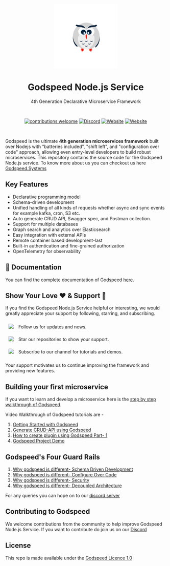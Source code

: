 <div align="center">
    <a href="https://github.com/godspeedsystems/">
        <img width="200" height="200" src="https://github.com/godspeedsystems/godspeed-cli/blob/main/logo.png">
    </a>
    <h1 align="center">Godspeed Node.js Service</h1>
<p align="center">
  4th Generation Declarative Microservice Framework
</p>
<br>

  <p>

[![contributions welcome](https://badgen.net/static/follow/youtube/red)](https://www.youtube.com/@godspeed.systems/videos)
[![Discord](https://img.shields.io/badge/chat-discord-brightgreen.svg?logo=discord&style=flat)](https://discord.com/invite/MKjv3KdD7X)
[![Website](https://img.shields.io/website?url=https%3A%2F%2Fgodspeed.systems%2F)](https://godspeed.systems/)
[![Website](https://badgen.net/static/follow/linkedin/blue)](https://www.linkedin.com/company/godspeed-systems/)

  </p>
  <br />
</div>

Godspeed is the ultimate **4th generation microservices framework** built over Nodejs with “batteries included", "shift left", and "configuration over code" approach, allowing even entry-level developers to build robust microservices. This repository contains the source code for the Godspeed Node.js service. To know more about us you can checkout us here [Godspeed.Systems](https://godspeed.systems)

## Key Features

- Declarative programming model
- Schema-driven development
- Unified handling of all kinds of requests whether async and sync events for example kafka, cron, S3 etc.
- Auto generate CRUD API, Swagger spec, and Postman collection.
- Support for multiple databases
- Graph search and analytics over Elasticsearch
- Easy integration with external APIs
- Remote container based development-last
- Built-in authentication and fine-grained authorization
- OpenTelemetry for observability

## 📖 Documentation <a name="Documentation"></a>

You can find the complete documentation of Godspeed [here](https://godspeed.systems/docs/microservices-framework/guide/get-started).

## Show Your Love ❤️ & Support 🙏

If you find the Godspeed Node.js Service helpful or interesting, we would greatly appreciate your support by following, starring, and subscribing.

<div style="display: flex; align-items: center;">
    <a style="margin: 10px;" href="https://www.linkedin.com/company/godspeed-systems/"><img src="https://badgen.net/static/follow/linkedin/blue"></a>
    <span style="margin-left: 5px;">Follow us for updates and news.</span>
</div>
<div style="display: flex; align-items: center;">
    <a style="margin: 10px;" href="https://github.com/godspeedsystems/gs-node-service/"><img src="https://badgen.net/static/follow/github/Priority-green"></a>
    <span style="margin-left: 5px;">Star our repositories to show your support.</span>
</div>
<div style="display: flex; align-items: center;">
    <a style="margin: 10px;" href="https://www.youtube.com/@godspeed.systems/videos"><img src="https://badgen.net/static/follow/youtube/red"></a>
    <span style="margin-left: 5px;">Subscribe to our channel for tutorials and demos.</span>
</div>

Your support motivates us to continue improving the framework and providing new features.

## Building your first microservice

If you want to learn and develop a microservice here is the [step by step walkthrough of Godspeed](https://godspeed.systems/docs/microservices-framework/guide/get-started).

Video Walkthrough of Godspeed tutorials are -

1. [Getting Started with Godspeed](https://youtu.be/vudhjYjGeLQ?si=JQZszFgJ0fZXcZuW)
2. [Generate CRUD-API using Godspeed](https://youtu.be/Jcy9zvFQjlQ?si=Mtonk6-KHKHpO2Ya)
3. [How to create plugin using Godspeed Part- 1](https://youtu.be/owQEuBO8_lk?si=WF_vIF8smdlExD9W)
4. [Godspeed Project Demo](https://youtu.be/UD6m4Z_nLCc?si=Y3UuRi-tMAklpeho)

## Godspeed's Four Guard Rails

1. [Why godspeed is different- Schema Driven Development](https://youtu.be/jtn8rvfs7lo?si=9a_M8a2-8OpjPTDv)
2. [Why godspeed is different- Configure Over Code ](https://youtu.be/7y7-gx80Nsc?si=viUibifihQHG9IkI)
3. [Why godspeed is different- Security](https://youtu.be/nVn86r3Sguo?si=AUPVS2l_mwt-bNK8)
4. [Why godspeed is different- Decoupled Architecture](https://youtu.be/tVWDbVPsLFQ?si=ydNQN_pNdXXq4heB)

For any queries you can hope on to our [discord server](https://discord.gg/mjBa3RvTP5)

## Contributing to Godspeed

We welcome contributions from the community to help improve Godspeed Node.js Service. If you want to contribute do join us on our [Discord](https://discord.gg/mjBa3RvTP5)

## License

This repo is made available under the [Godspeed Licence 1.0](https://github.com/godspeedsystems/gs-node-service/blob/master/LICENSE.md)
